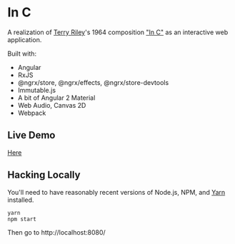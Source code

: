 # In C

A realization of [Terry Riley](https://en.wikipedia.org/wiki/Terry_Riley)'s 1964
composition ["In C"](https://en.wikipedia.org/wiki/In_C) as an interactive web
application.

Built with:

* Angular
* RxJS
* @ngrx/store, @ngrx/effects, @ngrx/store-devtools
* Immutable.js
* A bit of Angular 2 Material
* Web Audio, Canvas 2D
* Webpack

## Live Demo

[Here](https://teropa.info/in-c/)

## Hacking Locally

You'll need to have reasonably recent versions of Node.js, NPM, and
[Yarn](https://yarnpkg.com/) installed.

```
yarn
npm start
```

Then go to http://localhost:8080/

